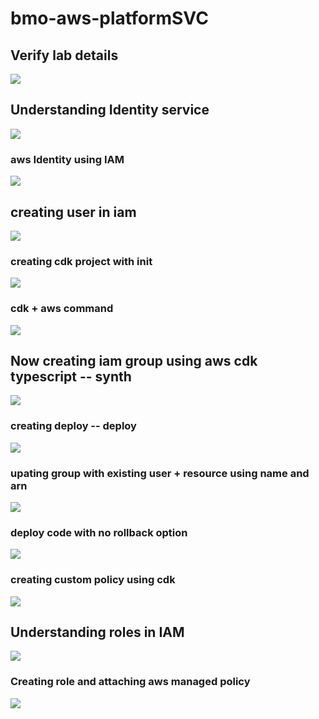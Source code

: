 # bmo-aws-platformSVC

## Verify lab details 

<img src="lab1.png">

## Understanding Identity service 

<img src="id1.png">

### aws Identity using IAM 

<img src="id2.png">

## creating user in iam 

<img src="id4.png">


### creating cdk project with init 

<img src="cdk1.png">

### cdk + aws command 

<img src="cdk2.png">

## Now creating iam group using aws cdk typescript  -- synth 

<img src="iam1.png">

### creating deploy -- deploy 

<img src="iam2.png">

### upating group with existing user + resource using name and arn 

<img src="iamcdkcode.png">


### deploy code with no rollback option 

<img src="noroll.png">

### creating custom policy using cdk 

<img src="pol1.png">

## Understanding roles in IAM 

<img src="role11.png">

### Creating role and attaching aws managed policy 

<img src="role22.png">



